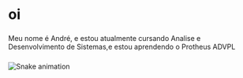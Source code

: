 <h1 align="left">oi</h1>

###

<p align="left">Meu nome é André, e estou atualmente cursando Analise e Desenvolvimento de Sistemas,e estou aprendendo o Protheus ADVPL</p>

###

<img src="https://raw.githubusercontent.com/maurodesouza/maurodesouza/output/snake.svg" alt="Snake animation" />

###
